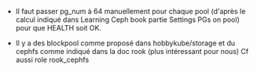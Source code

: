 

- Il faut passer pg_num à 64 manuellement pour chaque pool (d'après le calcul indiqué dans Learning Ceph book partie Settings PGs on pool) pour que HEALTH soit OK.

- Il y a des blockpool comme proposé dans hobbykube/storage et du cephfs comme indiqué dans la doc rook  (plus intéressant pour nous) Cf aussi role rook_cephfs